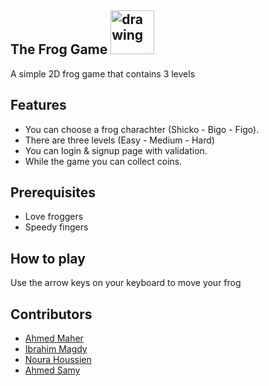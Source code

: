 ## The Frog Game <img src="http://pngimg.com/uploads/frog/frog_PNG3843.png" alt="drawing" width="70"/>
A simple 2D frog game that contains 3 levels
## Features
* You can choose a frog charachter (Shicko - Bigo - Figo).
* There are three levels (Easy - Medium - Hard)
* You can login & signup page with validation.
* While the game you can collect coins.
## Prerequisites
* Love froggers
* Speedy fingers

## How to play
Use the arrow keys on your keyboard to move your frog

## Contributors

* [Ahmed Maher](https://github.com/Ahmed-Maher164)
* [Ibrahim Magdy](https://github.com/ebrahimmagdy)
* [Noura Houssien](https://github.com/Noura98Houssien)
* [Ahmed Samy](https://github.com/Ahmedsamymahrous)

